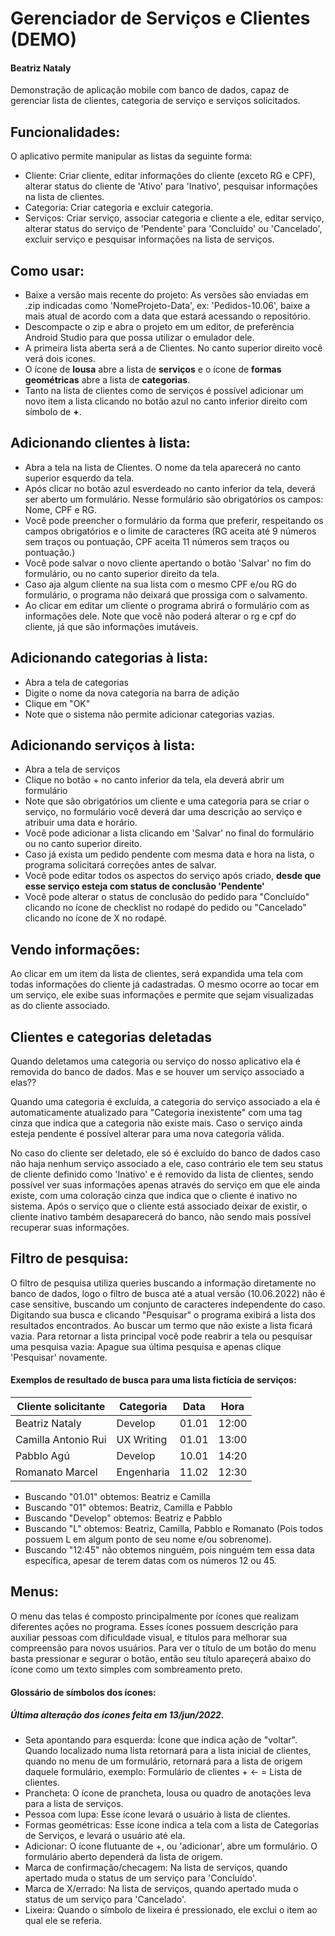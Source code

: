 # Gerenciador de Serviços e Clientes (DEMO)
#### Beatriz Nataly
Demonstração de aplicação mobile com banco de dados, capaz de gerenciar lista de clientes, categoria de serviço e serviços solicitados.

## Funcionalidades:
O aplicativo permite manipular as listas da seguinte forma:
  * Cliente: Criar cliente, editar informações do cliente (exceto RG e CPF), alterar status do cliente de 'Ativo' para 'Inativo', pesquisar informações na lista de clientes.
  * Categoria: Criar categoria e excluir categoria.
  * Serviços: Criar serviço, associar categoria e cliente a ele, editar serviço, alterar status do serviço de 'Pendente' para 'Concluído' ou 'Cancelado', excluir serviço e pesquisar informações na lista de serviços.

## Como usar:
* Baixe a versão mais recente do projeto: As versões são enviadas em .zip indicadas como 'NomeProjeto-Data', ex: 'Pedidos-10.06', baixe a mais atual de acordo com a data que estará acessando o repositório.
* Descompacte o zip e abra o projeto em um editor, de preferência Android Studio para que possa utilizar o emulador dele.
* A primeira lista aberta será a de Clientes. No canto superior direito você verá dois icones.
* O ícone de **lousa** abre a lista de **serviços** e o ícone de **formas geométricas** abre a lista de **categorias**.
* Tanto na lista de clientes como de serviços é possível adicionar um novo item a lista clicando no botão azul no canto inferior direito com símbolo de **+**.

## Adicionando clientes à lista:
* Abra a tela na lista de Clientes. O nome da tela aparecerá no canto superior esquerdo da tela.
* Após clicar no botão azul esverdeado no canto inferior da tela, deverá ser aberto um formulário. Nesse formulário são obrigatórios os campos: Nome, CPF e RG.
* Você pode preencher o formulário da forma que preferir, respeitando os campos obrigatórios e o limite de caracteres (RG aceita até 9 números sem traços ou pontuação, CPF aceita 11 números sem traços ou pontuação.)
* Você pode salvar o novo cliente apertando o botão 'Salvar' no fim do formulário, ou no canto superior direito da tela.
* Caso aja algum cliente na sua lista com o mesmo CPF e/ou RG do formulário, o programa não deixará que prossiga com o salvamento.
* Ao clicar em editar um cliente o programa abrirá o formulário com as informações dele. Note que você não poderá alterar o rg e cpf do cliente, já que são informações imutáveis.

## Adicionando categorias à lista:
* Abra a tela de categorias
* Digite o nome da nova categoria na barra de adição
* Clique em "OK"
* Note que o sistema não permite adicionar categorias vazias.

## Adicionando serviços à lista:
* Abra a tela de serviços
* Clique no botão + no canto inferior da tela, ela deverá abrir um formulário
* Note que são obrigatórios um cliente e uma categoria para se criar o serviço, no formulário você deverá dar uma descrição ao serviço e atribuir uma data e horário.
* Você pode adicionar a lista clicando em 'Salvar' no final do formulário ou no canto superior direito.
* Caso já exista um pedido pendente com mesma data e hora na lista, o programa solicitará correções antes de salvar.
* Você pode editar todos os aspectos do serviço após criado, **desde que esse serviço esteja com status de conclusão 'Pendente'**
* Você pode alterar o status de conclusão do pedido para "Concluído" clicando no ícone de checklist no rodapé do pedido ou "Cancelado" clicando no ícone de X no rodapé.

## Vendo informações:
Ao clicar em um item da lista de clientes, será expandida uma tela com todas informações do cliente já cadastradas. O mesmo ocorre ao tocar em um serviço, ele exibe suas informações e permite que sejam visualizadas as do cliente associado.

## Clientes e categorias deletadas
Quando deletamos uma categoria ou serviço do nosso aplicativo ela é removida do banco de dados. Mas e se houver um serviço associado a elas??

Quando uma categoria é excluída, a categoria do serviço associado a ela é automaticamente atualizado para "Categoria inexistente" com uma tag cinza que indica que a categoria não existe mais. Caso o serviço ainda esteja pendente é possível alterar para uma nova categoria válida.

No caso do cliente ser deletado, ele só é excluído do banco de dados caso não haja nenhum serviço associado a ele, caso contrário ele tem seu status de cliente definido como 'Inativo' e é removido da lista de clientes, sendo possível ver suas informações apenas através do serviço em que ele ainda existe, com uma coloração cinza que indica que o cliente é inativo no sistema. Após o serviço que o cliente está associado deixar de existir, o cliente inativo também desaparecerá do banco, não sendo mais possível recuperar suas informações.

## Filtro de pesquisa:
O filtro de pesquisa utiliza queries buscando a informação diretamente no banco de dados, logo o filtro de busca até a atual versão (10.06.2022) não é case sensitive, buscando um conjunto de caracteres independente do caso.
Digitando sua busca e clicando "Pesquisar" o programa exibirá a lista dos resultados encontrados.
Ao buscar um termo que não existe a lista ficará vazia.
Para retornar a lista principal você pode reabrir a tela ou pesquisar uma pesquisa vazia: Apague sua última pesquisa e apenas clique 'Pesquisar' novamente.

#### Exemplos de resultado de busca para uma lista fictícia de serviços:
Cliente solicitante | Categoria | Data | Hora
--------------------|-----------|------|-----
Beatriz Nataly      |Develop    |01.01|12:00
Camilla Antonio Rui |UX Writing|01.01|13:00
Pabblo Agú|Develop|10.01|14:20
Romanato Marcel|Engenharia| 11.02|12:30

* Buscando "01.01" obtemos: Beatriz e Camilla
* Buscando "01" obtemos: Beatriz, Camilla e Pabblo
* Buscando "Develop" obtemos: Beatriz e Pabblo
* Buscando "L" obtemos: Beatriz, Camilla, Pabblo e Romanato (Pois todos possuem L em algum ponto de seu nome e/ou sobrenome).
* Buscando "12:45" não obtemos ninguém, pois ninguém tem essa data específica, apesar de terem datas com os números 12 ou 45.

## Menus:
O menu das telas é composto principalmente por ícones que realizam diferentes ações no programa.
Esses ícones possuem descrição para auxiliar pessoas com dificuldade visual, e títulos para melhorar sua compreensão para novos usuários.
Para ver o título de um botão do menu basta pressionar e segurar o botão, então seu título apareçerá abaixo do ícone como um texto simples com sombreamento preto.

#### Glossário de símbolos dos ícones:
##### Última alteração dos ícones feita em 13/jun/2022.

* Seta apontando para esquerda: Ícone que indica ação de "voltar". Quando localizado numa lista retornará para a lista inicial de clientes,
quando no menu de um formulário, retornará para a lista de origem daquele formulário, exemplo: Formulário de clientes + <- = Lista de clientes.
* Prancheta: O ícone de prancheta, lousa ou quadro de anotações leva para a lista de serviços.
* Pessoa com lupa: Esse ícone levará o usuário à lista de clientes.
* Formas geométricas: Esse ícone indica a tela com a lista de Categorias de Serviços, e levará o usuário até ela.
* Adicionar: O ícone flutuante de +, ou 'adicionar', abre um formulário. O formulário aberto dependerá da lista de origem.
* Marca de confirmação/checagem: Na lista de serviços, quando apertado muda o status de um serviço para 'Concluído'.
* Marca de X/errado: Na lista de serviços, quando apertado muda o status de um serviço para 'Cancelado'.
* Lixeira: Quando o símbolo de lixeira é pressionado, ele exclui o item ao qual ele se referia.
